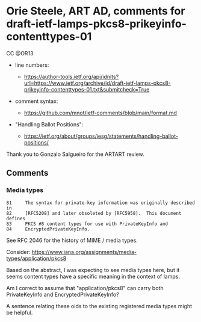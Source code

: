 # Orie Steele, ART AD, comments for draft-ietf-lamps-pkcs8-prikeyinfo-contenttypes-01 
CC @OR13

* line numbers:
  - https://author-tools.ietf.org/api/idnits?url=https://www.ietf.org/archive/id/draft-ietf-lamps-pkcs8-prikeyinfo-contenttypes-01.txt&submitcheck=True

* comment syntax:
  - https://github.com/mnot/ietf-comments/blob/main/format.md

* "Handling Ballot Positions":
  - https://ietf.org/about/groups/iesg/statements/handling-ballot-positions/

Thank you to Gonzalo Salgueiro for the ARTART review.

## Comments

### Media types

```
81	   The syntax for private-key information was originally described in
82	   [RFC5208] and later obsoleted by [RFC5958].  This document defines
83	   PKCS #8 content types for use with PrivateKeyInfo and
84	   EncryptedPrivateKeyInfo.
```

See RFC 2046 for the history of MIME / media types.

Consider: 
https://www.iana.org/assignments/media-types/application/pkcs8

Based on the abstract, I was expecting to see media types here, but it seems content types have a specific meaning in the context of lamps.

Am I correct to assume that "application/pkcs8" can carry both PrivateKeyInfo and EncryptedPrivateKeyInfo?

A sentence relating these oids to the existing registered media types might be helpful.

